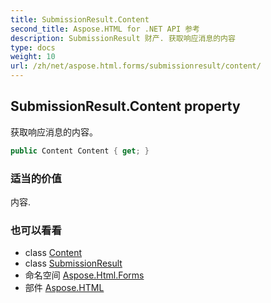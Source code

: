 ```yaml
---
title: SubmissionResult.Content
second_title: Aspose.HTML for .NET API 参考
description: SubmissionResult 财产. 获取响应消息的内容
type: docs
weight: 10
url: /zh/net/aspose.html.forms/submissionresult/content/
---
```

## SubmissionResult.Content property

获取响应消息的内容。

```csharp
public Content Content { get; }
```

### 适当的价值

内容.

### 也可以看看

* class [Content](../../../aspose.html.net/content/)
* class [SubmissionResult](../)
* 命名空间 [Aspose.Html.Forms](../../submissionresult/)
* 部件 [Aspose.HTML](../../../)


